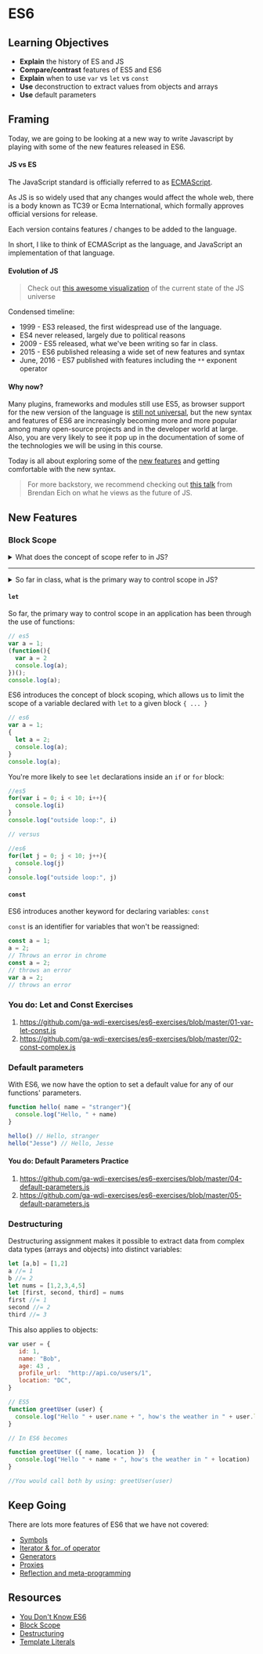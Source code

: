 # ES6

## Learning Objectives

- **Explain** the history of ES and JS
- **Compare/contrast** features of ES5 and ES6
- **Explain** when to use `var` vs `let` vs `const`
- **Use** deconstruction to extract values from objects and arrays
- **Use** default parameters

<!-- Timing is tight here. Basically all questions need to go to parking lot. -->

<!--WDI6 9:03 -->
<!--WDI5 9:03 -->
<!--Actually 9:06 -->
<!--WDI4 9:06 -->
<!-- 9:05 10 minutes -->

## Framing

Today, we are going to be looking at a new way to write Javascript by playing with some of the new features released in ES6.

#### JS vs ES

The JavaScript standard is officially referred to as [ECMAScript](https://en.wikipedia.org/wiki/ECMAScript).

As JS is so widely used that any changes would affect the whole web, there is a body known as TC39 or Ecma International, which formally approves official versions for release.

Each version contains features / changes to be added to the language.

In short, I like to think of ECMAScript as the language, and JavaScript an implementation of that language.

#### Evolution of JS

> Check out [this awesome visualization](http://shaunlebron.github.io/solar-system-of-js/#0) of the current state of the JS universe

Condensed timeline:

- 1999 - ES3 released, the first widespread use of the language.
- ES4 never released, largely due to  political reasons
- 2009 - ES5 released, what we've been writing so far in class.
- 2015 - ES6 published releasing a wide set of new features and syntax
- June, 2016 - ES7 published with features including the `**` exponent operator

#### Why now?

Many plugins, frameworks and modules still use ES5, as browser support for
the new version of the language is [still not universal](http://caniuse.com/#search=es6), but the new syntax and features
of ES6 are increasingly becoming more and more popular among many open-source projects and in the developer world at large. Also, you are very likely to see it pop up in the documentation of some of the technologies we will be using in this course.

Today is all about exploring some of the [new features](https://github.com/lukehoban/es6features) and getting comfortable with the new syntax.

> For more backstory, we recommend checking out [this talk](https://www.youtube.com/watch?v=PlmsweSNhTw) from Brendan Eich on what he views as the future of JS.

## New Features

<!--WDI5 9:16 -->
<!--WDI4 9:17-->
<!--9:17-->
<!--9:15 <10 minutes -->

### Block Scope

<details>
<summary>What does the concept of scope refer to in JS?</summary>

In short, the notion of which variables are available where.

</details>

---

<details>
<summary>So far in class, what is the primary way to control scope in JS?</summary>

Through the use of functions to create new local scopes.

</details>

#### `let`

So far, the primary way to control scope in an application has been through the use
of functions:

```js
// es5
var a = 1;
(function(){
  var a = 2
  console.log(a);
})();
console.log(a);
```

ES6 introduces the concept of block scoping, which allows us to limit the scope
of a variable declared with `let` to a given block `{ ... }`

```js
// es6
var a = 1;
{
  let a = 2;
  console.log(a);
}
console.log(a);
```

You're more likely to see `let` declarations inside an `if` or `for` block:

```js
//es5
for(var i = 0; i < 10; i++){
  console.log(i)
}
console.log("outside loop:", i)

// versus

//es6
for(let j = 0; j < 10; j++){
  console.log(j)
}
console.log("outside loop:", j)
```
#### `const`

ES6 introduces another keyword for declaring variables: `const`

`const` is an identifier for variables that won't be reassigned:

```js
const a = 1;
a = 2;
// Throws an error in chrome
const a = 2;
// throws an error
var a = 2;
// throws an error
```

<!--WDI5 9:23 -->
<!--WDI6 9:24 -->
<!--Actually 9:22 -->
<!--WDI4 9:25 -->
<!--9:25 >10 minutes -->
### You do: Let and Const Exercises

1. https://github.com/ga-wdi-exercises/es6-exercises/blob/master/01-var-let-const.js
2. https://github.com/ga-wdi-exercises/es6-exercises/blob/master/02-const-complex.js

<!--WDI6 9:36 -->
<!--WDI5 9:31 -->
<!--9:36 -->
<!--9:35 <5 minutes -->

### Default parameters

With ES6, we now have the option to set a default value for any of our functions' parameters.

```js
function hello( name = "stranger"){
  console.log("Hello, " + name)
}

hello() // Hello, stranger
hello("Jesse") // Hello, Jesse
```

<!--WDI5 9:38 -->
<!--Actually 9:40 (while explaining), 9:41 when exercise started-->
<!--WDI4 9:39 turning over to devs -->
<!--WDI6 9:40 -->
<!--9:40 >10 minutes -->

#### You do: Default Parameters Practice

1. https://github.com/ga-wdi-exercises/es6-exercises/blob/master/04-default-parameters.js
2. https://github.com/ga-wdi-exercises/es6-exercises/blob/master/05-default-parameters.js

<!--WDI6 9:50 -->
<!--WDI5 9:46, but 9:48 after describing es5 way to get around function scoping issue -->
<!--9:51 -->
<!--9:50 10 minutes -->

### Destructuring

Destructuring assignment makes it possible to extract data from complex data
types (arrays and objects) into distinct variables:

```js
let [a,b] = [1,2]
a //= 1
b //= 2
let nums = [1,2,3,4,5]
let [first, second, third] = nums
first //= 1
second //= 2
third //= 3
```

This also applies to objects:

```js
var user = {
   id: 1,
   name: "Bob",
   age: 43 ,
   profile_url:  "http://api.co/users/1",
   location: "DC",
}

// ES5
function greetUser (user) {
  console.log("Hello " + user.name + ", how's the weather in " + user.location)
}

// In ES6 becomes

function greetUser ({ name, location })  {
  console.log("Hello " + name + ", how's the weather in " + location)
}

//You would call both by using: greetUser(user)
```

<!--Woah questions!!! We were almost on time, then got bombarded with confusions -->
<!--Actually 10:06 -->
<!--WDI4 10:00-->

## Keep Going

There are lots more features of ES6 that we have not covered:

- [Symbols](http://es6-features.org/#SymbolType)
- [Iterator & for..of operator](http://es6-features.org/#IteratorForOfOperator)
- [Generators](https://davidwalsh.name/es6-generators)
- [Proxies](https://ponyfoo.com/articles/es6-proxies-in-depth)
- [Reflection and meta-programming](http://www.2ality.com/2011/01/reflection-and-meta-programming-in.html)

<!--WDI5 9:58 -->
<!--WDI6 9:58 -->

## Resources

- [You Don't Know ES6](https://github.com/getify/You-Dont-Know-JS/tree/master/es6%20%26%20beyond)
- [Block Scope](https://www.sitepoint.com/joys-block-scoping-es6/)
- [Destructuring](http://www.2ality.com/2015/01/es6-destructuring.html)
- [Template Literals](https://developer.mozilla.org/en-US/docs/Web/JavaScript/Reference/Template_literals#Tagged_template_literals)
